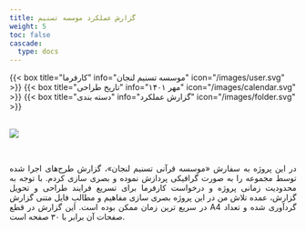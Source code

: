 ```yaml
---
title: گزارش عملکرد موسسه تسنیم
weight: 5
toc: false
cascade:
  type: docs
---
```


<div class="detail">
{{< box title="کارفرما" info="موسسه تسنیم لنجان" icon="/images/user.svg" >}}
{{< box title="تاریخ طراحی" info="مهر ۱۴۰۱" icon="/images/calendar.svg" >}}
{{< box title="دسته بندی" info="گزارش عملکرد" icon="/images/folder.svg" >}}
</div>

<br/>

![](https://hoseinfm.ir/wp-content/uploads/2023/07/CT05-mockup1-1-scaled.jpg)

<br/>

<p style="text-align: justify;">
در این پروژه به سفارش «موسسه قرآنی تسنیم لنجان»، گزارش طرح‌های اجرا شده توسط مجموعه را به صورت گرافیکی پردازش نموده و بصری سازی کردم. با توجه به محدودیت زمانی پروژه و درخواست کارفرما برای تسریع فرایند طراحی و تحویل گزارش، عمده تلاش من در این پروژه بصری سازی مفاهیم و مطالبِ فایل متنی گزارش در سریع ترین زمان ممکن بوده است. این گزارش در قطع A4 گردآوری شده و تعداد صفحات آن برابر با ۳۰ صفحه است.
</p>